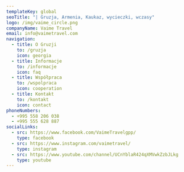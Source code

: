 ```yaml
---
templateKey: global
seoTitle: "| Gruzja, Armenia, Kaukaz, wycieczki, wczasy"
logo: /img/vaime_circle.png
companyName: Vaime Travel
email: info@vaimetravel.com
navigation:
  - title: O Gruzji
    to: /gruzja
    icon: georgia
  - title: Informacje
    to: /informacje
    icon: faq
  - title: Współpraca
    to: /wspolpraca
    icon: cooperation
  - title: Kontakt
    to: /kontakt
    icon: contact
phoneNumbers:
  - +995 558 206 038
  - +995 555 628 887
socialLinks:
  - src: https://www.facebook.com/VaimeTravelgpp/
    type: facebook
  - src: https://www.instagram.com/vaimetravel/
    type: instagram
  - src: https://www.youtube.com/channel/UCnYblaR424qXMVwkZzbJLkg
    type: youtube
---
```

